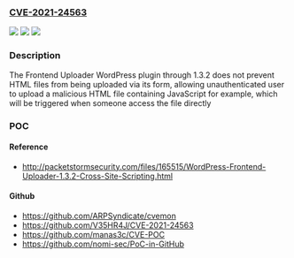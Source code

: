 ### [CVE-2021-24563](https://cve.mitre.org/cgi-bin/cvename.cgi?name=CVE-2021-24563)
![](https://img.shields.io/static/v1?label=Product&message=Frontend%20Uploader&color=blue)
![](https://img.shields.io/static/v1?label=Version&message=1.3.2%3C%3D%201.3.2%20&color=brighgreen)
![](https://img.shields.io/static/v1?label=Vulnerability&message=CWE-79%20Cross-site%20Scripting%20(XSS)&color=brighgreen)

### Description

The Frontend Uploader WordPress plugin through 1.3.2 does not prevent HTML files from being uploaded via its form, allowing unauthenticated user to upload a malicious HTML file containing JavaScript for example, which will be triggered when someone access the file directly

### POC

#### Reference
- http://packetstormsecurity.com/files/165515/WordPress-Frontend-Uploader-1.3.2-Cross-Site-Scripting.html

#### Github
- https://github.com/ARPSyndicate/cvemon
- https://github.com/V35HR4J/CVE-2021-24563
- https://github.com/manas3c/CVE-POC
- https://github.com/nomi-sec/PoC-in-GitHub

